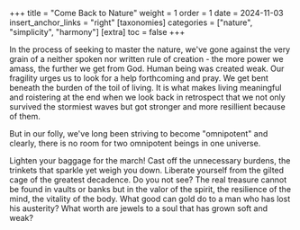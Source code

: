 +++
title = "Come Back to Nature"
weight = 1
order = 1
date = 2024-11-03
insert_anchor_links = "right"
[taxonomies]
categories = ["nature", "simplicity", "harmony"]
[extra]
toc = false
+++

In the process of seeking to master the nature, we've gone against the very grain of a neither spoken nor written rule of creation - the more power we amass, the further we get from God. Human being was created weak. Our fragility urges us to look for a help forthcoming and pray. We get bent beneath the burden of the toil of living. It is what makes living meaningful and roistering at the end when we look back in retrospect that we not only survived the stormiest waves but got stronger and more resillient because of them.

But in our folly, we've long been striving to become "omnipotent" and clearly, there is no room for two omnipotent beings in one universe.

Lighten your baggage for the march! Cast off the unnecessary burdens, the trinkets that sparkle yet weigh you down. Liberate yourself from the gilted cage of the greatest decadence. Do you not see? The real treasure cannot be found in vaults or banks but in the valor of the spirit, the resilience of the mind, the vitality of the body. What good can gold do to a man who has lost his austerity? What worth are jewels to a soul that has grown soft and weak?